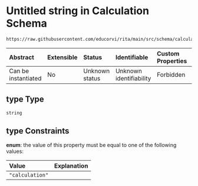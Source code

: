 # Untitled string in Calculation Schema

```txt
https://raw.githubusercontent.com/educorvi/rita/main/src/schema/calculation.json#/properties/type
```



| Abstract            | Extensible | Status         | Identifiable            | Custom Properties | Additional Properties | Access Restrictions | Defined In                                                                     |
| :------------------ | :--------- | :------------- | :---------------------- | :---------------- | :-------------------- | :------------------ | :----------------------------------------------------------------------------- |
| Can be instantiated | No         | Unknown status | Unknown identifiability | Forbidden         | Allowed               | none                | [calculation.json\*](../../src/schema/calculation.json "open original schema") |

## type Type

`string`

## type Constraints

**enum**: the value of this property must be equal to one of the following values:

| Value           | Explanation |
| :-------------- | :---------- |
| `"calculation"` |             |
